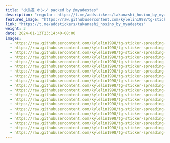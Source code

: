 ```yaml
---
title: "小鳥遊 ホシノ packed by @myadestes"
description: "regular: https://t.me/addstickers/takanashi_hosino_by_myadestes"
featured_image: "https://raw.githubusercontent.com/kylelin1998/tg-sticker-spreading-worldwide-images/main/img/e405ebc0-49ad-4566-9a2d-fa5532d099f9.jpg"
link: "https://t.me/addstickers/takanashi_hosino_by_myadestes"
weight: 3
date: 2024-01-13T23:14:40+08:00
images:
  - https://raw.githubusercontent.com/kylelin1998/tg-sticker-spreading-worldwide-images/main/img/e405ebc0-49ad-4566-9a2d-fa5532d099f9.jpg
  - https://raw.githubusercontent.com/kylelin1998/tg-sticker-spreading-worldwide-images/main/img/b708b29a-90c8-49ee-aecc-9a8a4e3e50fd.jpg
  - https://raw.githubusercontent.com/kylelin1998/tg-sticker-spreading-worldwide-images/main/img/276a7f25-08ad-4426-959c-ff5a05cfcd91.jpg
  - https://raw.githubusercontent.com/kylelin1998/tg-sticker-spreading-worldwide-images/main/img/7a31a994-c48d-4c06-98b0-726d54b643a5.jpg
  - https://raw.githubusercontent.com/kylelin1998/tg-sticker-spreading-worldwide-images/main/img/a6c3ebab-4ec3-4546-a85b-5bb396b2a260.jpg
  - https://raw.githubusercontent.com/kylelin1998/tg-sticker-spreading-worldwide-images/main/img/b4198707-cf0f-4f86-8c78-bff2b9699cf9.jpg
  - https://raw.githubusercontent.com/kylelin1998/tg-sticker-spreading-worldwide-images/main/img/c079bbf3-d136-4ec1-9c8c-78685c085a13.jpg
  - https://raw.githubusercontent.com/kylelin1998/tg-sticker-spreading-worldwide-images/main/img/5fdb67d3-a6e4-4df7-baf7-3c1da8bc0865.jpg
  - https://raw.githubusercontent.com/kylelin1998/tg-sticker-spreading-worldwide-images/main/img/e4038262-c142-4f6e-a417-d82f4d5639fa.jpg
  - https://raw.githubusercontent.com/kylelin1998/tg-sticker-spreading-worldwide-images/main/img/01a40131-2d0a-4c22-9750-c12557b4a88b.jpg
  - https://raw.githubusercontent.com/kylelin1998/tg-sticker-spreading-worldwide-images/main/img/cce22bac-3b4a-4690-9169-440d89cd5302.jpg
  - https://raw.githubusercontent.com/kylelin1998/tg-sticker-spreading-worldwide-images/main/img/5e433dd6-f2d7-4d68-b94b-9dcfcd9b2cd0.jpg
  - https://raw.githubusercontent.com/kylelin1998/tg-sticker-spreading-worldwide-images/main/img/b317c053-6029-4e59-88ad-add593da9ec0.jpg
  - https://raw.githubusercontent.com/kylelin1998/tg-sticker-spreading-worldwide-images/main/img/0a38beb3-c077-4034-90c3-3d1cd3006a95.jpg
  - https://raw.githubusercontent.com/kylelin1998/tg-sticker-spreading-worldwide-images/main/img/d98d6efa-a968-438b-8a00-cc1b1357d656.jpg
  - https://raw.githubusercontent.com/kylelin1998/tg-sticker-spreading-worldwide-images/main/img/6d89293c-8f4d-4e32-bc18-f49efba7ce44.jpg
  - https://raw.githubusercontent.com/kylelin1998/tg-sticker-spreading-worldwide-images/main/img/5972c5d8-5376-491a-887f-29ba97b335c9.jpg
  - https://raw.githubusercontent.com/kylelin1998/tg-sticker-spreading-worldwide-images/main/img/a7db43d3-5777-407d-bafd-eee3691ac7fc.jpg
  - https://raw.githubusercontent.com/kylelin1998/tg-sticker-spreading-worldwide-images/main/img/a5b1db1b-c5a3-4bdc-a9ce-2363e1429ca5.jpg
  - https://raw.githubusercontent.com/kylelin1998/tg-sticker-spreading-worldwide-images/main/img/23505df7-b1ca-4f83-9d5c-4acbe6642ef5.jpg
---
```

